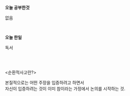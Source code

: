 
**오늘 공부한것**

없음

<br>

**오늘 한일**

독서

<br><br>

<순환적사고란?>

본질적으로는 어떤 주장을 입증하려고 하면서  
자신이 입증하려는 것이 이미 참이라는 가정에서 논의를 시작하는 것.

